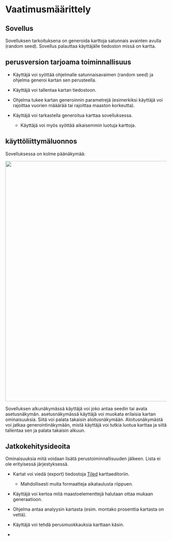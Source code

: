 # Vaatimusmäärittely

## Sovellus

Sovelluksen tarkoituksena on generoida karttoja satunnais avainten avulla (random seed). Sovellus palauttaa käyttäjälle tiedoston missä on kartta.


## perusversion tarjoama toiminnallisuus

- Käyttäjä voi syöttää ohjelmalle satunnaisavaimen (random seed) ja ohjelma generoi kartan sen perusteella.

- Käyttäjä voi tallentaa kartan tiedostoon.

- Ohjelma tukee kartan generoinnin parametrejä (esimerkiksi käyttäjä voi rajoittaa vuorien määärää tai rajoittaa maaston korkeutta).

- Käyttäjä voi tarkastella generoitua karttaa sovelluksessa.
  - Käyttäjä voi myös syöttää aikaisemmin luotuja karttoja.


## käyttöliittymäluonnos

Sovelluksessa on kolme päänäkymää:

<img src="https://raw.githubusercontent.com/JeHugawa/ot-harjoitustyo/master/dokumentaatio/Kuvat/kayttoliittyma.jpg" width="750">

Sovelluksen alkunäkymässä käyttäjä voi joko antaa seedin tai avata asetusnäkymän. asetusnäkymässä käyttäjä voi muokata erilaisia kartan ominaisuuksia. Siitä voi palata takaisin aloitusnäkymään. Aloitusnäkymästä voi jatkaa generointinäkymään, mistä käyttäjä voi tutkia luotua karttaa ja siitä tallentaa sen ja palata takaisin alkuun.

## Jatkokehitysideoita
Ominaisuuksia mitä voidaan lisätä perustoiminnallisuuden jälkeen. Lista ei ole erityisessä järjestyksessä.


- Kartat voi viedä (export) tiedostoja [Tiled](https://www.mapeditor.org/) karttaeditoriin.
  - Mahdollisesti muita formaatteja aikataulusta riippuen.

- Käyttäjä voi kertoa mitä maastoelementtejä halutaan ottaa mukaan generaatioon.

- Ohjelma antaa analyysin kartasta (esim. montako prosenttia kartasta on vettä).

- Käyttäjä voi tehdä perusmuokkauksia karttaan käsin.

- 
